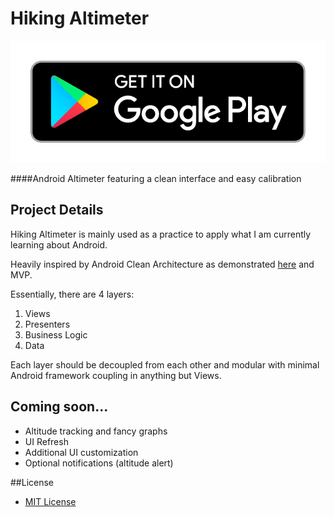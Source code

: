 # Hiking Altimeter
![Google Play Badge](/images/playBadge.png)


####Android Altimeter featuring a clean interface and easy calibration

## Project Details
Hiking Altimeter is mainly used as a practice to apply what I am currently learning about Android.

Heavily inspired by Android Clean Architecture as demonstrated [here](https://github.com/android10/Android-CleanArchitecture) and MVP.

Essentially, there are 4 layers:

1. Views
2. Presenters
3. Business Logic
4. Data

Each layer should be decoupled from each other and modular with minimal Android framework coupling in anything but Views.

## Coming soon...
+ Altitude tracking and fancy graphs
+ UI Refresh
+ Additional UI customization
+ Optional notifications (altitude alert)

##License
+ [MIT License](/LICENSE)
